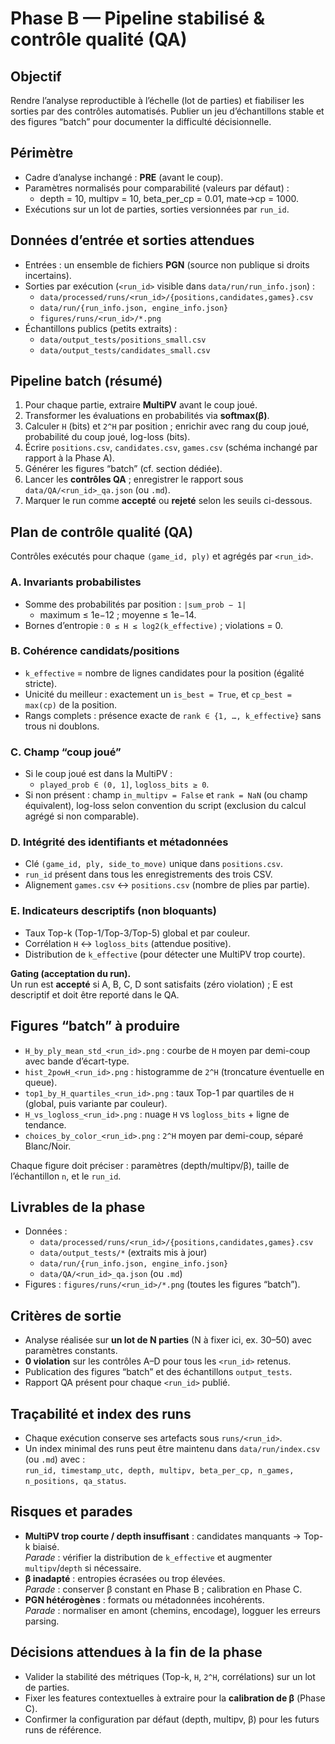 # Phase B — Pipeline stabilisé & contrôle qualité (QA)

## Objectif
Rendre l’analyse reproductible à l’échelle (lot de parties) et fiabiliser les sorties par des contrôles automatisés. Publier un jeu d’échantillons stable et des figures “batch” pour documenter la difficulté décisionnelle.

## Périmètre
- Cadre d’analyse inchangé : **PRE** (avant le coup).
- Paramètres normalisés pour comparabilité (valeurs par défaut) :
  - depth = 10, multipv = 10, beta_per_cp = 0.01, mate→cp = 1000.
- Exécutions sur un lot de parties, sorties versionnées par `run_id`.

## Données d’entrée et sorties attendues
- Entrées : un ensemble de fichiers **PGN** (source non publique si droits incertains).
- Sorties par exécution (`<run_id>` visible dans `data/run/run_info.json`) :
  - `data/processed/runs/<run_id>/{positions,candidates,games}.csv`
  - `data/run/{run_info.json, engine_info.json}`
  - `figures/runs/<run_id>/*.png`
- Échantillons publics (petits extraits) :
  - `data/output_tests/positions_small.csv`
  - `data/output_tests/candidates_small.csv`

## Pipeline batch (résumé)
1. Pour chaque partie, extraire **MultiPV** avant le coup joué.
2. Transformer les évaluations en probabilités via **softmax(β)**.
3. Calculer `H` (bits) et `2^H` par position ; enrichir avec rang du coup joué, probabilité du coup joué, log-loss (bits).
4. Écrire `positions.csv`, `candidates.csv`, `games.csv` (schéma inchangé par rapport à la Phase A).
5. Générer les figures “batch” (cf. section dédiée).
6. Lancer les **contrôles QA** ; enregistrer le rapport sous `data/QA/<run_id>_qa.json` (ou `.md`).
7. Marquer le run comme **accepté** ou **rejeté** selon les seuils ci-dessous.

## Plan de contrôle qualité (QA)
Contrôles exécutés pour chaque `(game_id, ply)` et agrégés par `<run_id>`.

### A. Invariants probabilistes
- Somme des probabilités par position : `|sum_prob − 1|`  
  - maximum ≤ 1e−12 ; moyenne ≤ 1e−14.
- Bornes d’entropie : `0 ≤ H ≤ log2(k_effective)` ; violations = 0.

### B. Cohérence candidats/positions
- `k_effective` = nombre de lignes candidates pour la position (égalité stricte).
- Unicité du meilleur : exactement un `is_best = True`, et `cp_best = max(cp)` de la position.
- Rangs complets : présence exacte de `rank ∈ {1, …, k_effective}` sans trous ni doublons.

### C. Champ “coup joué”
- Si le coup joué est dans la MultiPV :
  - `played_prob ∈ (0, 1]`, `logloss_bits ≥ 0`.
- Si non présent : champ `in_multipv = False` et `rank = NaN` (ou champ équivalent), log-loss selon convention du script (exclusion du calcul agrégé si non comparable).

### D. Intégrité des identifiants et métadonnées
- Clé `(game_id, ply, side_to_move)` unique dans `positions.csv`.
- `run_id` présent dans tous les enregistrements des trois CSV.
- Alignement `games.csv` ↔ `positions.csv` (nombre de plies par partie).

### E. Indicateurs descriptifs (non bloquants)
- Taux Top-k (Top-1/Top-3/Top-5) global et par couleur.
- Corrélation `H` ↔ `logloss_bits` (attendue positive).
- Distribution de `k_effective` (pour détecter une MultiPV trop courte).

**Gating (acceptation du run).**  
Un run est **accepté** si A, B, C, D sont satisfaits (zéro violation) ; E est descriptif et doit être reporté dans le QA.

## Figures “batch” à produire
- `H_by_ply_mean_std_<run_id>.png` : courbe de `H` moyen par demi-coup avec bande d’écart-type.  
- `hist_2powH_<run_id>.png` : histogramme de `2^H` (troncature éventuelle en queue).  
- `top1_by_H_quartiles_<run_id>.png` : taux Top-1 par quartiles de `H` (global, puis variante par couleur).  
- `H_vs_logloss_<run_id>.png` : nuage `H` vs `logloss_bits` + ligne de tendance.  
- `choices_by_color_<run_id>.png` : `2^H` moyen par demi-coup, séparé Blanc/Noir.

Chaque figure doit préciser : paramètres (depth/multipv/β), taille de l’échantillon `n`, et le `run_id`.

## Livrables de la phase
- Données :
  - `data/processed/runs/<run_id>/{positions,candidates,games}.csv`
  - `data/output_tests/*` (extraits mis à jour)
  - `data/run/{run_info.json, engine_info.json}`
  - `data/QA/<run_id>_qa.json` (ou `.md`)
- Figures : `figures/runs/<run_id>/*.png` (toutes les figures “batch”).

## Critères de sortie
- Analyse réalisée sur **un lot de N parties** (N à fixer ici, ex. 30–50) avec paramètres constants.  
- **0 violation** sur les contrôles A–D pour tous les `<run_id>` retenus.  
- Publication des figures “batch” et des échantillons `output_tests`.  
- Rapport QA présent pour chaque `<run_id>` publié.

## Traçabilité et index des runs
- Chaque exécution conserve ses artefacts sous `runs/<run_id>`.  
- Un index minimal des runs peut être maintenu dans `data/run/index.csv` (ou `.md`) avec :  
  `run_id, timestamp_utc, depth, multipv, beta_per_cp, n_games, n_positions, qa_status`.

## Risques et parades
- **MultiPV trop courte / depth insuffisant** : candidates manquants → Top-k biaisé.  
  *Parade* : vérifier la distribution de `k_effective` et augmenter `multipv`/`depth` si nécessaire.
- **β inadapté** : entropies écrasées ou trop élevées.  
  *Parade* : conserver β constant en Phase B ; calibration en Phase C.
- **PGN hétérogènes** : formats ou métadonnées incohérents.  
  *Parade* : normaliser en amont (chemins, encodage), logguer les erreurs parsing.

## Décisions attendues à la fin de la phase
- Valider la stabilité des métriques (Top-k, `H`, `2^H`, corrélations) sur un lot de parties.  
- Fixer les features contextuelles à extraire pour la **calibration de β** (Phase C).  
- Confirmer la configuration par défaut (depth, multipv, β) pour les futurs runs de référence.

